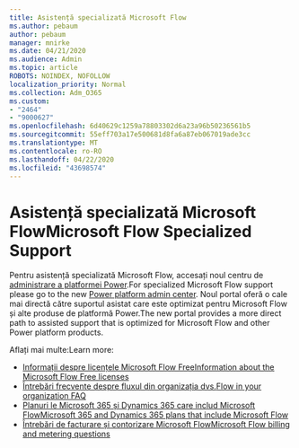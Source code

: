 ```yaml
---
title: Asistență specializată Microsoft Flow
ms.author: pebaum
author: pebaum
manager: mnirke
ms.date: 04/21/2020
ms.audience: Admin
ms.topic: article
ROBOTS: NOINDEX, NOFOLLOW
localization_priority: Normal
ms.collection: Adm_O365
ms.custom:
- "2464"
- "9000627"
ms.openlocfilehash: 6d40629c1259a78803302d6a23a96b50236561b5
ms.sourcegitcommit: 55eff703a17e500681d8fa6a87eb067019ade3cc
ms.translationtype: MT
ms.contentlocale: ro-RO
ms.lasthandoff: 04/22/2020
ms.locfileid: "43698574"
---
```

# <a name="microsoft-flow-specialized-support"></a><span data-ttu-id="3bee5-102">Asistență specializată Microsoft Flow</span><span class="sxs-lookup"><span data-stu-id="3bee5-102">Microsoft Flow Specialized Support</span></span>

<span data-ttu-id="3bee5-103">Pentru asistență specializată Microsoft Flow, accesați noul centru de [administrare a platformei Power](https://aka.ms/flowadminsupport).</span><span class="sxs-lookup"><span data-stu-id="3bee5-103">For specialized Microsoft Flow support please go to the new [Power platform admin center](https://aka.ms/flowadminsupport).</span></span> <span data-ttu-id="3bee5-104">Noul portal oferă o cale mai directă către suportul asistat care este optimizat pentru Microsoft Flow și alte produse de platformă Power.</span><span class="sxs-lookup"><span data-stu-id="3bee5-104">The new portal provides a more direct path to assisted support that is optimized for Microsoft Flow and other Power platform products.</span></span>

<span data-ttu-id="3bee5-105">Aflați mai multe:</span><span class="sxs-lookup"><span data-stu-id="3bee5-105">Learn more:</span></span>
- [<span data-ttu-id="3bee5-106">Informații despre licențele Microsoft Flow Free</span><span class="sxs-lookup"><span data-stu-id="3bee5-106">Information about the Microsoft Flow Free licenses</span></span>](https://go.microsoft.com/fwlink/?linkid=2095610)
- [<span data-ttu-id="3bee5-107">Întrebări frecvente despre fluxul din organizația dvs.</span><span class="sxs-lookup"><span data-stu-id="3bee5-107">Flow in your organization FAQ</span></span>](https://go.microsoft.com/fwlink/?linkid=2072608)
- [<span data-ttu-id="3bee5-108">Planuri le Microsoft 365 și Dynamics 365 care includ Microsoft Flow</span><span class="sxs-lookup"><span data-stu-id="3bee5-108">Microsoft 365 and Dynamics 365 plans that include Microsoft Flow</span></span>](https://go.microsoft.com/fwlink/?linkid=2072406)
- [<span data-ttu-id="3bee5-109">Întrebări de facturare și contorizare Microsoft Flow</span><span class="sxs-lookup"><span data-stu-id="3bee5-109">Microsoft Flow billing and metering questions</span></span>](https://go.microsoft.com/fwlink/?linkid=2072612)